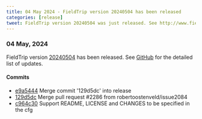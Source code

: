 ```yaml
---
title: 04 May 2024 - FieldTrip version 20240504 has been released
categories: [release]
tweet: FieldTrip version 20240504 was just released. See http://www.fieldtriptoolbox.org/#04-may-2024
---
```


### 04 May, 2024

FieldTrip version [20240504](http://github.com/fieldtrip/fieldtrip/releases/tag/20240504) has been released.
See [GitHub](https://github.com/fieldtrip/fieldtrip/compare/20240502...20240504) for the detailed list of updates.

#### Commits

- [e9a5444](http://github.com/fieldtrip/fieldtrip/commit/e9a5444) Merge commit '129d5dc' into release
- [129d5dc](http://github.com/fieldtrip/fieldtrip/commit/129d5dc) Merge pull request #2286 from robertoostenveld/issue2084
- [c964c30](http://github.com/fieldtrip/fieldtrip/commit/c964c30) Support README, LICENSE and CHANGES to be specified in the cfg
